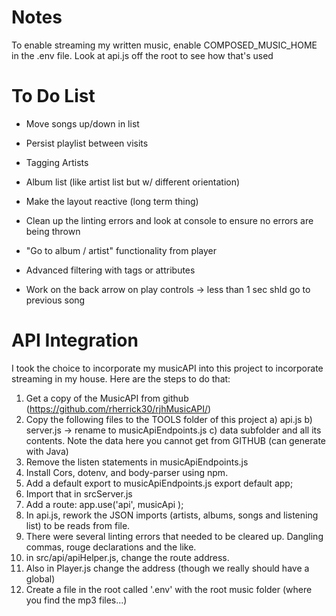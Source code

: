 # Notes
To enable streaming my written music, enable COMPOSED_MUSIC_HOME in the .env file.
Look at api.js off the root to see how that's used

# To Do List

+ Move songs up/down in list

+ Persist playlist between visits
+ Tagging Artists
+ Album list (like artist list but w/ different orientation)
+ Make the layout reactive (long term thing)
+ Clean up the linting errors and look at console to ensure no errors are being thrown
+ "Go to album / artist" functionality from player
+ Advanced filtering with tags or attributes
+ Work on the back arrow on play controls -> less than 1 sec shld go to previous song

# API Integration

I took the choice to incorporate my musicAPI into this project to incorporate streaming in my house.  Here are the steps to do that:

1) Get a copy of the MusicAPI from github (https://github.com/rherrick30/rjhMusicAPI/)
2) Copy the following files to the TOOLS folder of this project
    a) api.js
    b) server.js -> rename to musicApiEndpoints.js
    c) data subfolder and all its contents.  Note the data here you cannot get from GITHUB (can generate with Java)
3) Remove the listen statements in musicApiEndpoints.js
4) Install Cors, dotenv, and body-parser using npm.
5) Add a default export to musicApiEndpoints.js
    export default app;
6) Import that in srcServer.js
7) Add a route:
    app.use('api', musicApi );
8) In api.js, rework the JSON imports (artists, albums, songs and listening list) to be reads from file.
9) There were several linting errors that needed to be cleared up.  Dangling commas, rouge declarations and the like.
10) in src/api/apiHelper.js, change the route address.
11) Also in Player.js change the address (though we really should have a global)
12) Create a file in the root called '.env' with the root music folder (where you find the mp3 files...)




